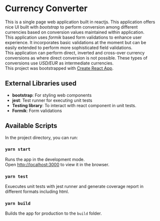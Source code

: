 # Currency Converter

   This is a single page web application built in reactjs. This application offers nice UI built with *bootstrap* to perform conversion among different currencies based on conversion values maintained within application. \
   This application uses *formik* based form validations to enhance user experience. It incorporates basic validations at the moment but can be easily extended to perform more sophisticated field validations. \
   This application can perform direct, inverted and cross-over currency conversions as where direct conversion is not possible. These types of conversions use *USD/EUR* as intermediate currencies. \
  This project was bootstrapped with [Create React App](https://github.com/facebook/create-react-app).

## External Libraries used

- **bootstrap**: For styling web components 
- **jest**: Test runner for executing unit tests 
- **Testing library**: To interact with react component in unit tests.
- **Formik**: Form validations

## Available Scripts

In the project directory, you can run:

### `yarn start`

Runs the app in the development mode.\
Open [http://localhost:3000](http://localhost:3000) to view it in the browser.

### `yarn test`

Exuecutes unit tests with jest runner and generate coverage report in different formats including html. 

### `yarn build`

Builds the app for production to the `build` folder.
